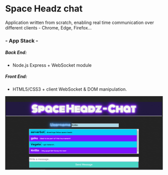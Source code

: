 # Space Headz chat

Application written from scratch, enabling real time communication over different clients - Chrome, Edge, Firefox...

### - App Stack -

##### Back End:
- Node.js Express + WebSocket module
##### Front End: 
- HTML5/CSS3 + client WebSocket & DOM manipulation.

![alt text](https://github.com/rmar72/Chat-Applications/blob/master/space%20headz%20chat/public/spaceheadz%20chat.PNG)
